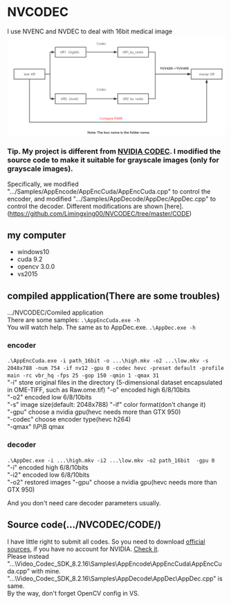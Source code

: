 # NVCODEC
I use NVENC and NVDEC to deal with 16bit medical image
![pipeline](https://github.com/Limingxing00/NVCODEC/blob/master/CODE/img.jpg)

### Tip. My project is different from [NVIDIA CODEC](https://developer.nvidia.com/designworks/video_codec_sdk/downloads/v9.0). I modified the source code to make it suitable for grayscale images (only for grayscale images).  
Specifically, we modified ".../Samples/AppEncode/AppEncCuda/AppEncCuda.cpp" to control the encoder, and modified ".../Samples/AppDecode/AppDec/AppDec.cpp" to control the decoder. Different modifications are shown [here].(https://github.com/Limingxing00/NVCODEC/tree/master/CODE)

## my computer
* windows10
* cuda 9.2
* opencv 3.0.0
* vs2015

## compiled appplication(There are some troubles)  
.../NVCODEC/Comiled application  
There are some samples:
`.\AppEncCuda.exe -h`  
You will watch help. The same as to AppDec.exe.
`.\AppDec.exe -h`

### encoder
`.\AppEncCuda.exe -i path_16bit -o ...\high.mkv -o2 ...\low.mkv -s 2048x788 -num 754 -if nv12 -gpu 0 -codec hevc -preset default -profile main -rc vbr_hq -fps 25 -gop 150 -qmin 1 -qmax 31  `  
"-i"   store original files in the directory (5-dimensional dataset encapsulated in OME-TIFF, such as Raw.ome.tif)
"-o"   encoded high 6/8/10bits  
"-o2"   encoded low 6/8/10bits  
"-s"   image size(default: 2048x788) 
"-if"  color format(don't change it)  
"-gpu" choose a nvidia gpu(hevc needs more than GTX 950)  
"-codec" choose encoder type(hevc h264)  
"-qmax" I\P\B qmax  
### decoder
`.\AppDec.exe -i ...\high.mkv -i2 ...\low.mkv -o2 path_16bit  -gpu 0`  
"-i"   encoded high 6/8/10bits  
"-i2"   encoded low 6/8/10bits  
"-o2"  restored images
"-gpu" choose a nvidia gpu(hevc needs more than GTX 950)  

And you don't need care decoder parameters usually.  

## Source code(.../NVCODEC/CODE/)
I have little right to submit all codes. So you need to download [official sources](https://developer.nvidia.com/nvidia-video-codec-sdk#Download), if you have no account for NVIDIA. [Check it](https://download.csdn.net/download/qq_39575835/10890622).  
Please instead "...\Video_Codec_SDK_8.2.16\Samples\AppEncode\AppEncCuda\AppEncCuda.cpp" with mine. "...\Video_Codec_SDK_8.2.16\Samples\AppDecode\AppDec\AppDec.cpp" is same.  
By the way, don't forget OpenCV config in VS.

